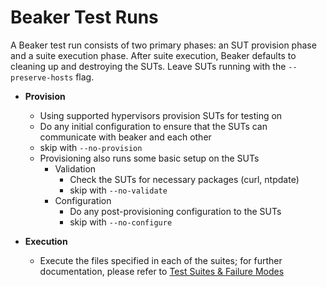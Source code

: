 # Beaker Test Runs

A Beaker test run consists of two primary phases: an SUT provision phase and a suite execution phase. After suite execution, Beaker defaults to cleaning up and destroying the SUTs. Leave SUTs running with the `--preserve-hosts` flag.


* **Provision**
  * Using supported hypervisors provision SUTs for testing on
  * Do any initial configuration to ensure that the SUTs can communicate with beaker and each other
  * skip with `--no-provision`
  * Provisioning also runs some basic setup on the SUTs
    * Validation
      * Check the SUTs for necessary packages (curl, ntpdate)
      * skip with `--no-validate`
    * Configuration
      * Do any post-provisioning configuration to the SUTs
      * skip with `--no-configure`


* **Execution**
  * Execute the files specified in each of the suites; for further documentation,
  please refer to [Test Suites & Failure Modes](test_suites.md)
